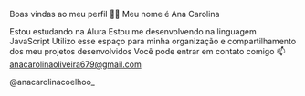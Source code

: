 
Boas vindas ao meu perfil 💙💙
Meu nome é Ana Carolina

Estou estudando na Alura
Estou me desenvolvendo na linguagem JavaScript
Utilizo esse espaço para minha organização e compartilhamento dos meu projetos desenvolvidos
Você pode entrar em contato comigo 📫
anacarolinaoliveira679@gmail.com

@anacarolinacoelhoo_

